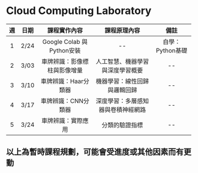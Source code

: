# Cloud Computing Laboratory
 
| 週 | 日期 | 課程實作內容 | 課程原理內容 | 備註 |
| :----: | :----: | :----: | :----: | :----: | 
| 1 | 2/24 | Google Colab 與 Python安裝 | -- | 自學：Python基礎 | 
| 2 | 3/03 | 車牌辨識：影像標柱與影像增量 | 人工智慧、機器學習與深度學習概要| -- |
| 3 | 3/10 | 車牌辨識：Haar分類器 | 機器學習：線性回歸與邏輯回歸 | -- |
| 4 | 3/17 | 車牌辨識：CNN分類器 | 深度學習：多層感知器與卷積神經網路 | -- |
| 5 | 3/24 | 車牌辨識：實際應用 | 分類的驗證指標 | -- |

## 以上為暫時課程規劃，可能會受進度或其他因素而有更動
